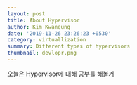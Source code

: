 ```yaml
---
layout: post
title: About Hypervisor
author: Kim Kwaneung
date: '2019-11-26 23:26:23 +0530'
category: virtuallization
summary: Different types of hypervisors
thumbnail: devlopr.png
---
```


오늘은 Hypervisor에 대해 공부를 해볼거
